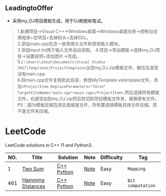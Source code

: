 ## LeadingtoOffer
- 采用my_OJ项目模板生成，用于OJ刷题和笔试。
> 1.新建项目->Visual C++->Windows桌面->Windows桌面向导->控制台应用程序+空项目+去掉标头+去掉SDL。  
> 2.添加main.cpp包含一些常用头文件和常用输入模块。  
> 3.添加input.txt用于输入文件自动读取。
> 4.项目->导出模板->选择my_OJ项目->设置说明+添加图片->完成。  
> 5.`C:\Users\zhout\Documents\Visual Studio 2017\Templates\ProjectTemplates`出现my_OJ.zip模板文件，解压后发现没有main.cpp  
> 6.将main.cpp文件复制到此目录，修改MyTemplate.vstemplate文件，添加`<ProjectItem ReplaceParameters="false" TargetFileName="main.cpp">main.cpp</ProjectItem>`,然后选择所有模板文件，右键添加到my_OJ.zip然后剪切到项目模板文件夹，替换原有文件。  
> PS：因为模板压缩包进去直接是文件，所有要选择模板具体文件压缩，而不是文件夹压缩。

LeetCode
========

LeetCode solutions in C++ 11 and Python3.

|NO.|Title|Solution|Note|Difficulty|Tag|
|---|-----|--------|----|----------|---|
|1|[Two Sum](https://leetcode.com/problems/two-sum)|[C++](001.%20Two%20Sum/main.cpp) [Python](001.%20Two%20Sum/solution.py)|[Note](000.%20Two%20Sum)|Easy|`Mapping`|
|461|[Hamming Distances](https://leetcode.com/problems/hamming-distance/description/)|[C++](461.%20Hamming%20Distances/main.cpp) [Python](461.%20Hamming%20Distances/solution.py)|[Note](461.%20Hamming%20Distances/README.md)|Easy|`Bit computation`|
